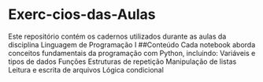 # Exerc-cios-das-Aulas
Este repositório contém os cadernos utilizados durante as aulas da disciplina Linguagem de Programação I  ##Conteúdo  Cada notebook aborda conceitos fundamentais da programação com Python, incluindo:  Variáveis ​​e tipos de dados Funções Estruturas de repetição Manipulação de listas Leitura e escrita de arquivos Lógica condicional

